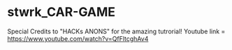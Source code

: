 # stwrk_CAR-GAME
Special Credits to "HACKs ANONS" for the amazing tutrorial!
Youtube link = https://www.youtube.com/watch?v=QfFltcghAv4
